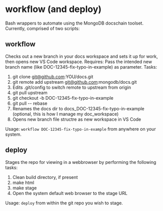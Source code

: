 # workflow (and deploy)
Bash wrappers to automate using the MongoDB docschain toolset. Currently, comprised of two scripts:

## workflow
Checks out a new branch in your docs workspace and sets it up for work, then opens new VS Code workspace. 
Requires: Pass the intended new branch name (like DOC-12345-fix-typo-in-example) as parameter.
Tasks:
1. git clone git@github.com:YOU/docs.git
2. git remote add upstream git@github.com:mongodb/docs.git
3. Edits .git/config to switch remote to upstream from origin
4. git pull upstream
5. git checkout -b DOC-12345-fix-typo-in-example
6. git pull -- rebase
7. Renames the docs dir to docs_DOC-12345-fix-typo-in-example (optional, this is how I manage my doc_workspace)
8. Opens new branch file structre as new workspace in VS Code

Usage: `workflow DOC-12345-fix-typo-in-example` from anywhere on your system.

## deploy
Stages the repo for viewing in a webbrowser by performing the following tasks:
1. Clean build directory, if present
2. make html
3. make stage
4. Open the system default web browser to the stage URL

Usage: `deploy` from within the git repo you wish to stage.
